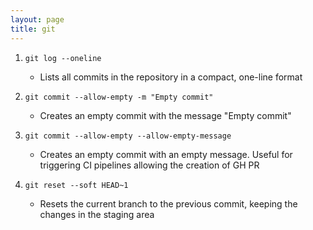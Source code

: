 ```yaml
---
layout: page
title: git
---
```


1. `git log --oneline`
    - Lists all commits in the repository in a compact, one-line format

2. `git commit --allow-empty -m "Empty commit"`
    - Creates an empty commit with the message "Empty commit"

3. `git commit --allow-empty --allow-empty-message`
    - Creates an empty commit with an empty message. Useful for triggering CI pipelines allowing the creation of GH PR

4. `git reset --soft HEAD~1`
    - Resets the current branch to the previous commit, keeping the changes in the staging area